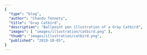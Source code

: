 ```yaml
---
{
  "type": "blog",
  "author": "Chandu Tennety",
  "title": "Gray Catbird",
  "description": "Ballpoint pen illustration of a Gray Catbird",
  "images": [ "images/illustration/catbird.png" ],
  "thumb": "images/illustration/catbird.png",
  "published": "2019-10-05",
}
---
```

